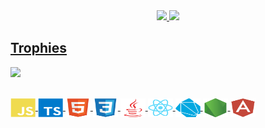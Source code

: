 <div align="center">
  <a href="https://github.com/PatrickBritoK">
  <img height="180em" src="https://github-readme-stats.vercel.app/api?username=PatrickBritoK&show_icons=true&theme=midnight-purple&include_all_commits=true&count_private=true"/>
  <img height="180em" src="https://github-readme-stats.vercel.app/api/top-langs/?username=PatrickBritoK&layout=compact&langs_count=7&theme=midnight-purple"/>
</div>

  ## Trophies
![](https://github-profile-trophy.vercel.app/?username=PatrickBritoK&theme=radical&no-frame=false&no-bg=true&margin-w=4) 

 <div style="display: inline_block"><br>
  <img align="center" alt="Patrick-Js" height="30" width="40" src="https://raw.githubusercontent.com/devicons/devicon/master/icons/javascript/javascript-plain.svg">
  <img align="center" alt="Patrick-typescript" height="30" width="40" src="https://raw.githubusercontent.com/devicons/devicon/master/icons/typescript/typescript-plain.svg">
  <img align="center" alt="Patrick-HTML" height="30" width="40" src="https://raw.githubusercontent.com/devicons/devicon/master/icons/html5/html5-original.svg">
  <img align="center" alt="Patrick-CSS" height="30" width="40" src="https://raw.githubusercontent.com/devicons/devicon/master/icons/css3/css3-original.svg">
  <img align="center" alt="Patrick-Java" height="30" width="40" src="https://raw.githubusercontent.com/devicons/devicon/master/icons/java/java-plain.svg">
  <img align="center" alt="Patrick-React-original" height="30" width="40" src="https://raw.githubusercontent.com/devicons/devicon/master/icons/react/react-original.svg">
   <img align="center" alt="Patrick-Dart" height="30" width="40" src="https://raw.githubusercontent.com/devicons/devicon/master/icons/dart/dart-plain.svg">
    <img align="center" alt="Patrick-Node" height="30" width="40" src="https://raw.githubusercontent.com/devicons/devicon/master/icons/nodejs/nodejs-original.svg">
    <img align="center" alt="Patrick-Angularjs" height="30" width="40" src="https://raw.githubusercontent.com/devicons/devicon/master/icons/angularjs/angularjs-plain.svg">

 

